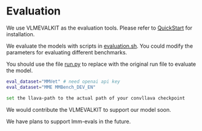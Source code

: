 # Evaluation

We use VLMEVALKIT as the evaluation tools. Please refer to [QuickStart](https://github.com/open-compass/VLMEvalKit/blob/main/Quickstart.md) for installation.

We evaluate the models with scripts in [evaluation.sh](scripts/evaluation.sh). You could modify the parameters for evaluating different benchmarks.

You should use the file [run.py](conv-llava/llava/eval/run.py) to replace with the original run file to evaluate the model.

```bash
eval_dataset="MMVet" # need openai api key
eval_dataset="MME MMBench_DEV_EN"

set the llava-path to the actual path of your convllava checkpoint
```

We would contribute the VLMEVALKIT to support our model soon. 

We have plans to support lmm-evals in the future.